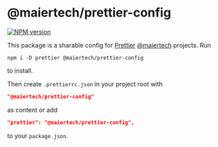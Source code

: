 # @maiertech/prettier-config

[![NPM version](https://img.shields.io/npm/v/@maiertech/prettier-config.svg)](https://www.npmjs.com/package/@maiertech/prettier-config)

This package is a sharable config for [Prettier](https://prettier.io/)
[@maiertech](https://github.com/maiertech) projects. Run

    npm i -D prettier @maiertech/prettier-config

to install.

Then create `.prettierrc.json` in your project root with

```json
"@maiertech/prettier-config"
```

as content or add

```json
"prettier": "@maiertech/prettier-config",
```

to your `package.json`.
